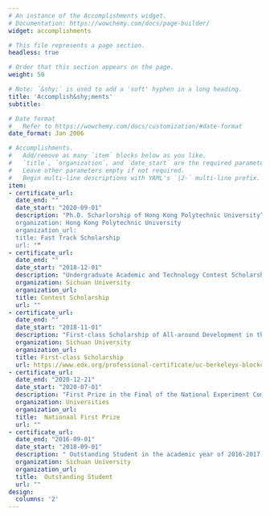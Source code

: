 ```yaml
---
# An instance of the Accomplishments widget.
# Documentation: https://wowchemy.com/docs/page-builder/
widget: accomplishments

# This file represents a page section.
headless: true

# Order that this section appears on the page.
weight: 50

# Note: `&shy;` is used to add a 'soft' hyphen in a long heading.
title: 'Accomplish&shy;ments'
subtitle:

# Date format
#   Refer to https://wowchemy.com/docs/customization/#date-format
date_format: Jan 2006

# Accomplishments.
#   Add/remove as many `item` blocks below as you like.
#   `title`, `organization`, and `date_start` are the required parameters.
#   Leave other parameters empty if not required.
#   Begin multi-line descriptions with YAML's `|2-` multi-line prefix.
item:
- certificate_url:
  date_end: ""
  date_start: "2020-09-01"
  description: "Ph.D. Scharlorship of Hong Kong Polytechnic University”
  organization: Hong Kong Polytechnic University
  organization_url:
  title: Fast Track Scholarship
  url: ""
- certificate_url:
  date_end: ""
  date_start: "2018-12-01"
  description: "Undergraduate Academic and Technology Contest Scholarship of “National CHENGDA CUP”"
  organization: Sichuan University
  organization_url:
  title: Contest Scholarship
  url: ""
- certificate_url:
  date_end: ""
  date_start: "2018-11-01"
  description: "First-class Scholarship of All-around Development in the academic year of 2017-2018, Sichuan University"
  organization: Sichuan University
  organization_url:
  title: First-class Scholarship
  url: https://www.edx.org/professional-certificate/uc-berkeleyx-blockchain-fundamentals
- certificate_url:
  date_end: "2020-12-21"
  date_start: "2020-07-01"
  description: "First Prize in the Final of the National Experiment Competition of Chemical Engineering for College Students"
  organization: Universities
  organization_url:
  title:  Nationaal First Prize
  url: ""
- certificate_url:
  date_end: "2016-09-01"
  date_start: "2018-09-01"
  description: " Outstanding Student in the academic year of 2016-2017 and f 2017-2018, Sichuan University"
  organization: Sichuan University
  organization_url:
  title:  Outstanding Student
  url: ""
design:
  columns: '2' 
---
```


